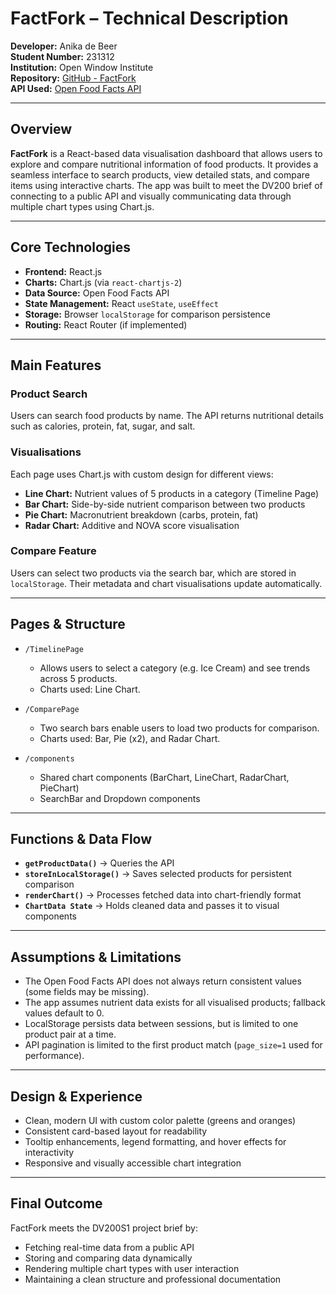# FactFork – Technical Description  
**Developer:** Anika de Beer  
**Student Number:** 231312  
**Institution:** Open Window Institute  
**Repository:** [GitHub - FactFork](https://github.com/OpenWindow231312/deBeerAnika_231312_DV200S1F1.git)  
**API Used:** [Open Food Facts API](https://world.openfoodfacts.org/data)  

---

## Overview  
**FactFork** is a React-based data visualisation dashboard that allows users to explore and compare nutritional information of food products. It provides a seamless interface to search products, view detailed stats, and compare items using interactive charts. The app was built to meet the DV200 brief of connecting to a public API and visually communicating data through multiple chart types using Chart.js.

---

## Core Technologies  
- **Frontend:** React.js  
- **Charts:** Chart.js (via `react-chartjs-2`)  
- **Data Source:** Open Food Facts API  
- **State Management:** React `useState`, `useEffect`  
- **Storage:** Browser `localStorage` for comparison persistence  
- **Routing:** React Router (if implemented)  

---

## Main Features

### Product Search  
Users can search food products by name. The API returns nutritional details such as calories, protein, fat, sugar, and salt.

### Visualisations  
Each page uses Chart.js with custom design for different views:
- **Line Chart:** Nutrient values of 5 products in a category (Timeline Page)
- **Bar Chart:** Side-by-side nutrient comparison between two products
- **Pie Chart:** Macronutrient breakdown (carbs, protein, fat)
- **Radar Chart:** Additive and NOVA score visualisation

### Compare Feature  
Users can select two products via the search bar, which are stored in `localStorage`. Their metadata and chart visualisations update automatically.

---

## Pages & Structure  

- `/TimelinePage`  
  - Allows users to select a category (e.g. Ice Cream) and see trends across 5 products.  
  - Charts used: Line Chart.

- `/ComparePage`  
  - Two search bars enable users to load two products for comparison.  
  - Charts used: Bar, Pie (x2), and Radar Chart.

- `/components`  
  - Shared chart components (BarChart, LineChart, RadarChart, PieChart)  
  - SearchBar and Dropdown components  

---

## Functions & Data Flow  

- **`getProductData()`** → Queries the API  
- **`storeInLocalStorage()`** → Saves selected products for persistent comparison  
- **`renderChart()`** → Processes fetched data into chart-friendly format  
- **`ChartData State`** → Holds cleaned data and passes it to visual components  

---

## Assumptions & Limitations  

- The Open Food Facts API does not always return consistent values (some fields may be missing).  
- The app assumes nutrient data exists for all visualised products; fallback values default to 0.  
- LocalStorage persists data between sessions, but is limited to one product pair at a time.  
- API pagination is limited to the first product match (`page_size=1` used for performance).  

---

## Design & Experience  

- Clean, modern UI with custom color palette (greens and oranges)  
- Consistent card-based layout for readability  
- Tooltip enhancements, legend formatting, and hover effects for interactivity  
- Responsive and visually accessible chart integration

---

## Final Outcome  
FactFork meets the DV200S1 project brief by:
- Fetching real-time data from a public API  
- Storing and comparing data dynamically  
- Rendering multiple chart types with user interaction  
- Maintaining a clean structure and professional documentation